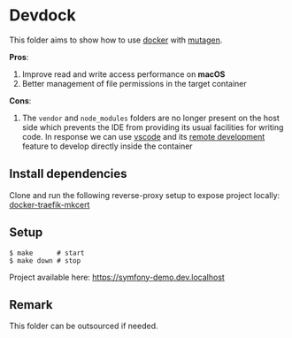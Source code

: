 # Devdock

This folder aims to show how to use [docker][1] with [mutagen][2].

**Pros**:

1. Improve read and write access performance on **macOS**
2. Better management of file permissions in the target container

**Cons**:

1. The `vendor` and `node_modules` folders are no longer present on the host
   side which prevents the IDE from providing its usual facilities for writing
   code. In response we can use [vscode][4] and its [remote development][5]
   feature to develop directly inside the container

## Install dependencies

Clone and run the following reverse-proxy setup to expose project locally:
[docker-traefik-mkcert][3]

## Setup

```shell
$ make      # start
$ make down # stop
```

Project available here: https://symfony-demo.dev.localhost

## Remark

This folder can be outsourced if needed.

<!-- Links -->

[1]: https://github.com/docker/docker-ce
[2]: https://github.com/mutagen-io/mutagen
[3]: https://github.com/birros/docker-traefik-mkcert
[4]: https://github.com/microsoft/vscode
[5]: https://code.visualstudio.com/docs/remote/remote-overview
[6]: https://github.com/birros/vscode-deinitialize-command
